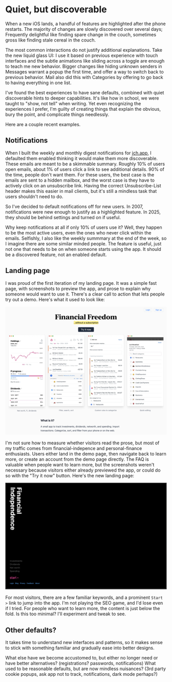 # Quiet, but discoverable

When a new iOS lands, a handful of features are highlighted after the phone restarts. The majority of changes are slowly discovered over several days; Frequently delightful like finding spare change in the couch, sometimes gross like finding stale cereal in the couch.

The most common interactions do not justify additional explanations. Take the new liquid glass UI: I use it based on previous experience with touch interfaces and the subtle animations like sliding across a toggle are enough to teach me new behavior. Bigger changes like hiding unknown senders in Messages warrant a popup the first time, and offer a way to switch back to previous behavior. Mail also did this with Categories by offering to go back to having everything in one list.

I've found the best experiences to have sane defaults, combined with quiet discoverable hints to deeper capabilities. It's like how in school, we were taught to "show, not tell" when writing. Yet even recognizing the experiences I prefer, I'm guilty of creating things that explain the obvious, bury the point, and complicate things needlessly.

Here are a couple recent examples.

## Notifications

When I built the weekly and monthly digest notifications for [jch.app](https://jch.app), I defaulted them enabled thinking it would make them more discoverable. These emails are meant to be a skimmable summary. Roughly 10% of users open emails, about 1% of users click a link to see additional details. 90% of the time, people don't want them. For these users, the best case is the emails are sent to a hidden mailbox, and the worst case is they have to actively click on an unsubscribe link. Having the correct Unsubscribe-List header makes this easier in mail clients, but it's still a mindless task that users shouldn't need to do.

So I've decided to default notifications off for new users. In 2007, notifications were new enough to justify as a highlighted feature. In 2025, they should be behind settings and turned on if useful.

Why keep notifications at all if only 10% of users use it? Well, they happen to be the most active users, even the ones who never click within the emails. Selfishly, I also like the weekly summmary at the end of the week, so I imagine there are some similar minded people. The feature is useful, just not one that needs to be on when someone starts using the app. It should be a discovered feature, not an enabled default.

## Landing page

I was proud of the first iteration of my landing page. It was a simple fast page, with screenshots to preview the app, and prose to explain why someone would want to use it. There's a clear call to action that lets people try out a demo. Here's what it used to look like:

![](/images/old_landing.png)

I'm not sure how to measure whether visitors read the prose, but most of my traffic comes from financial-indepence and personal-finance enthusiasts. Users either land in the demo page, then navigate back to learn more, or create an account from the demo page directly. The FAQ is valuable when people want to learn more, but the screenshots weren't necessary because visitors either already previewed the app, or could do so with the "Try it now" button. Here's the new landing page:

![](/images/new_landing.png)

For most visitors, there are a few familiar keywords, and a prominent `Start >` link to jump into the app. I'm not playing the SEO game, and I'd lose even if I tried. For people who want to learn more, the content is just below the fold. Is this too minimal? I'll experiment and tweak to see.

## Other defaults?

It takes time to understand new interfaces and patterns, so it makes sense to stick with something familiar and gradually ease into better designs.

What else have we become accustomed to, but either no longer need or have better alternatives? (registrations? passwords, notifications) What used to be reasonable defaults, but are now mindless nuisances? (3rd party cookie popups, ask app not to track, notifications, dark mode perhaps?)
